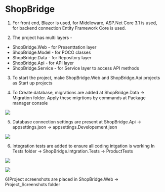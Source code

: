 # ShopBridge
1) For front end, Blazor is used, for Middleware, ASP.Net Core 3.1 is used, for backend connection Entity Framework Core is used.

2) The project has multi layers -
  * ShopBridge.Web - for Presenttation layer
  * ShopBridge.Model - for POCO classes
  * ShopBridge.Data - for Repository layer
  * ShopBridge.Api - for API layer
  * ShopBridge.Service - for Service layer to access API methods
  
3) To start the project, make ShopBridge.Web and ShopBridge.Api projects as Start up projects

4) To Create database, migrations are added at ShopBridge.Data -> Migration folder. Apply these migrtions by commands at Package manager console

![](/ShopBridge.Web/Project_Screenshots/Screenshot%20(20).png)

5) Database connection settings are present at ShopBridge.Api -> appsettings.json -> appsettings.Developement.json

![](/ShopBridge.Web/Project_Screenshots/Screenshot%20(19).png)

6) Integration tests are added to ensure all coding intgation is working In Tests folder -> ShopBridge.Intgration.Tests -> ProductTests

![](/ShopBridge.Web/Project_Screenshots/Screenshot%20(18).png)

![](/ShopBridge.Web/Project_Screenshots/Screenshot%20(17).png)

6)Project screenshots are placed in ShopBridge.Web -> Project_Screenshots folder
